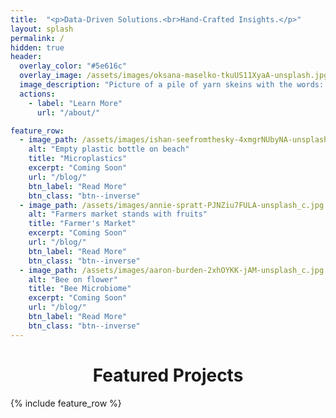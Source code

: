 ```yaml
---
title:  "<p>Data-Driven Solutions.<br>Hand-Crafted Insights.</p>"
layout: splash
permalink: /
hidden: true
header:
  overlay_color: "#5e616c"
  overlay_image: /assets/images/oksana-maselko-tkuUS11XyaA-unsplash.jpg
  image_description: "Picture of a pile of yarn skeins with the words: Data driven solutions, hand crafted insights."
  actions: 
    - label: "Learn More"
      url: "/about/" 

feature_row:
  - image_path: /assets/images/ishan-seefromthesky-4xmgrNUbyNA-unsplash_c.jpg
    alt: "Empty plastic bottle on beach"
    title: "Microplastics"
    excerpt: "Coming Soon"
    url: "/blog/"
    btn_label: "Read More" 
    btn_class: "btn--inverse"
  - image_path: /assets/images/annie-spratt-PJNZiu7FULA-unsplash_c.jpg
    alt: "Farmers market stands with fruits"
    title: "Farmer's Market"
    excerpt: "Coming Soon"
    url: "/blog/"
    btn_label: "Read More" 
    btn_class: "btn--inverse"
  - image_path: /assets/images/aaron-burden-2xhOYKK-jAM-unsplash_c.jpg
    alt: "Bee on flower"
    title: "Bee Microbiome"
    excerpt: "Coming Soon"
    url: "/blog/"
    btn_label: "Read More" 
    btn_class: "btn--inverse"
---
```

<h1 style="text-align: center;">Featured Projects </h1>
{% include feature_row %}
